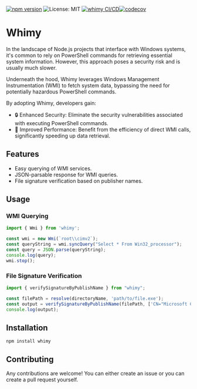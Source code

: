 [![npm version](https://badge.fury.io/js/whimy.svg)](https://badge.fury.io/js/whimy)
![License: MIT](https://img.shields.io/badge/License-MIT-brightgreen.svg)
[![whimy CI/CD](https://github.com/eyepatchSamurAI/whimy/actions/workflows/ci-prod.yml/badge.svg)](https://github.com/eyepatchSamurAI/whimy/actions/workflows/ci-prod.yml)[![codecov](https://codecov.io/gh/eyepatchSamurAI/whimy/graph/badge.svg?token=WCSPL1LGEF)](https://codecov.io/gh/eyepatchSamurAI/whimy)

# Whimy

In the landscape of Node.js projects that interface with Windows systems, it's common to rely on PowerShell commands for retrieving essential system information. However, this approach poses a security risk and is usually much slower.

Underneath the hood, Whimy leverages Windows Management Instrumentation (WMI) to fetch system data, bypassing the need for potentially hazardous PowerShell commands.

By adopting Whimy, developers gain:

- 🔒 Enhanced Security: Eliminate the security vulnerabilities associated with executing PowerShell commands.
- 🚀 Improved Performance: Benefit from the efficiency of direct WMI calls, significantly speeding up data retrieval.

## Features

- Easy querying of WMI services.
- JSON-parsable response for WMI queries.
- File signature verification based on publisher names.

## Usage

### WMI Querying

```typescript
import { Wmi } from 'whimy';

const wmi = new Wmi(`root\\cimv2`);
const queryString = wmi.syncQuery("Select * From Win32_processor");
const query = JSON.parse(queryString);
console.log(query);
wmi.stop();
```

### File Signature Verification

```typescript
import { verifySignatureByPublishName } from "whimy";

const filePath = resolve(directoryName, 'path/to/file.exe');
const output = verifySignatureByPublishName(filePath, ['CN="Microsoft Corporation",O="Microsoft Corporation",L=Redmond,S=Washington,C=US']);
console.log(output);
```

## Installation

`npm install whimy`

## Contributing

Any contributions are welcome! You can either create an issue or you can create a pull request yourself.
